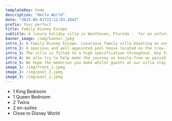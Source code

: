 ```yaml
---
templateKey: home
description: "Hello World"
date: "2015-05-01T22:12:03.284Z"
prefix: Your perfect
title: Family Disney Escape
subtitle: A luxury holiday villa in Westhaven, Florida -  for an unforgettable family vacation
banner_image: /img/banner.jpeg
intro_1: A Family Disney Escape. Luxurious family villa boasting an oversized, private pool & spa overlooking a beautiful conservation area. A south-west facing outlook offers sunshine from early till late. The property is just 15 minutes from Disney’s attractions and located on the highly desirable Manor at West Haven gated community. It’s just minutes from the restaurants, bars, golf and amenities of bustling, upmarket Champions Gate.
intro_2: A spacious and well-appointed pool house located on the tree-lined gated community of Manor at West Haven, Davenport. The villa is ideally located – 15 minutes from Disney World, less than 5 minutes from Champions Gate (which includes Publix supermarket and championship golf) and 15 minutes from the up-and-coming Posner Park shopping mall.
intro_3: The villa is fitted to a high specification throughout. Key features include 6 Roku flatscreen TVs (one outside), complimentary Wi-Fi, a kitchen featuring Corian surfaces, stainless steel appliances, a coffee machine and washer/dryer facilities in a separate utility room. Both the indoor and outdoor dining areas comfortably seat eight people. All bedding, towels and pool towels are provided.
intro_4: We also try to help make the journey as hassle-free as possible for young families. A travel cot and high-chair are both available free of charge. The pool has a removable child security fence available and every rear door is fitted with a pool alarm that is activated when opened. The Manor community is a welcoming environment and offers a communal swimming pool, tennis court and a children’s playground – all within a short walk of the property.
intro_5: We hope the memories you make whilst guests at our villa stay with you for a lifetime.
image_1: /img/front_1.jpeg
image_2: /img/pool_2.jpeg
image_3: /img/pool_1.jpeg
---
```


- 1 King Bedroom
- 1 Queen Bedroom
- 2 Twins
- 2 en-suites
- Close to Disney World
